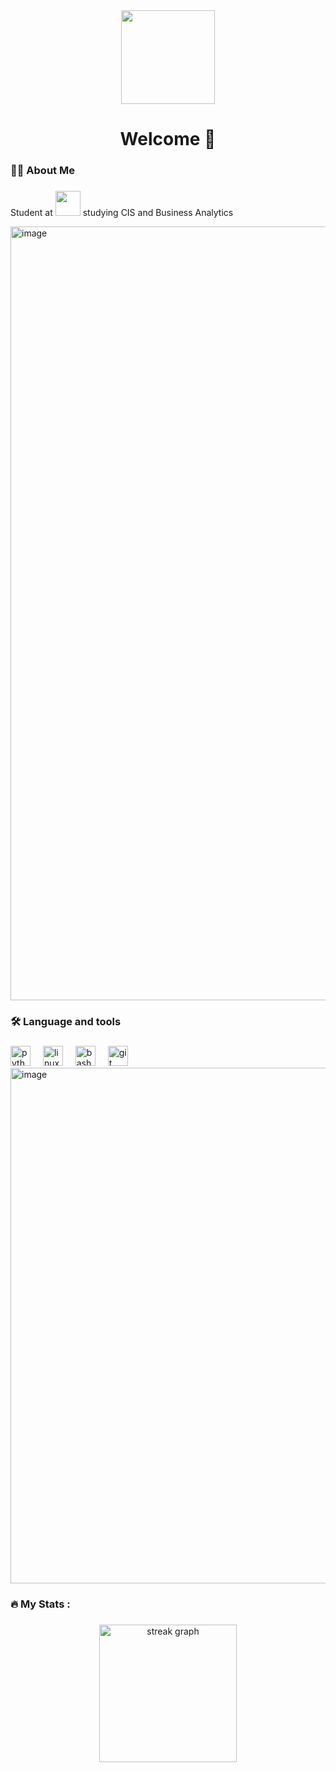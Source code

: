 <div align="center">
  <img height="150" src="https://media3.giphy.com/media/v1.Y2lkPTc5MGI3NjExaGhpc2NueHVtZnEwbnc3ZXN2eXJvaWpmamR0ZGh3eHRiZGt4enQ4ayZlcD12MV9pbnRlcm5hbF9naWZfYnlfaWQmY3Q9Zw/g2o9VLBgv02TiAZX4V/giphy.gif"  />
</div>


###

<h1 align="center">Welcome 👋</h1>

###

<h3 align="left">👩‍💻  About Me</h3>

###
<p align="left">Student at <img height="40" src="MU.jpg"/> studying CIS and Business Analytics</p>
<img width="1238" alt="image" src="https://github.com/user-attachments/assets/99c4fa29-aa83-4e31-9a9f-29bce4c7dd57" />

###

<h3 align="left">🛠 Language and tools</h3>

###
<div align="left">
  <img height="32" width="32" src="https://cdn.simpleicons.org/python" height="40" alt="python logo" />
  <img width="12" />
  <img height="32" width="32" src="https://cdn.simpleicons.org/linux" height="40" alt="linux logo" />
  <img width="12" />
  <img height="32" width="32" src="https://cdn.simpleicons.org/gnubash" height="40" alt="bash" />
  <img width="12" />
  <img height="32" width="32" src="https://cdn.simpleicons.org/git" height="40" alt="git" />
  <img width="12" />
</div>
<img width="825" alt="image" src="https://github.com/user-attachments/assets/51bd1fda-0bb8-4e4c-b5e2-c1b08a53429d" />


###

<h3 align="left">🔥   My Stats :</h3>

###

<div align="center">
  <img src="https://streak-stats.demolab.com?user=maurodesouza&locale=en&mode=daily&theme=dark&hide_border=false&border_radius=5&order=3" height="220" alt="streak graph"  />
</div>

###
